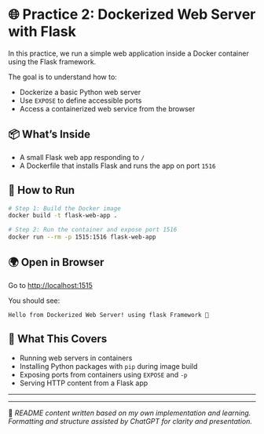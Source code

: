 # 🌐 Practice 2: Dockerized Web Server with Flask

In this practice, we run a simple web application inside a Docker container using the Flask framework.

The goal is to understand how to:
- Dockerize a basic Python web server
- Use `EXPOSE` to define accessible ports
- Access a containerized web service from the browser

## 📦 What’s Inside

- A small Flask web app responding to `/`
- A Dockerfile that installs Flask and runs the app on port `1516`

## 🚀 How to Run

```bash
# Step 1: Build the Docker image
docker build -t flask-web-app .

# Step 2: Run the container and expose port 1516
docker run --rm -p 1515:1516 flask-web-app
```

## 🌍 Open in Browser

Go to [http://localhost:1515](http://localhost:1515)

You should see:

```
Hello from Dockerized Web Server! using flask Framework 👋
```

## 🧠 What This Covers

- Running web servers in containers
- Installing Python packages with `pip` during image build
- Exposing ports from containers using `EXPOSE` and `-p`
- Serving HTTP content from a Flask app

---

---

🧾 *README content written based on my own implementation and learning. Formatting and structure assisted by ChatGPT for clarity and presentation.*
